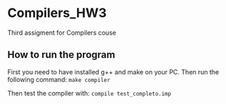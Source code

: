 # Compilers_HW3
Third assigment for Compilers couse

## How to run the program

First you need to have installed g++ and make on your PC. Then run the following command:
``make compiler``

Then test the compiler with:
``compile test_completo.imp``
